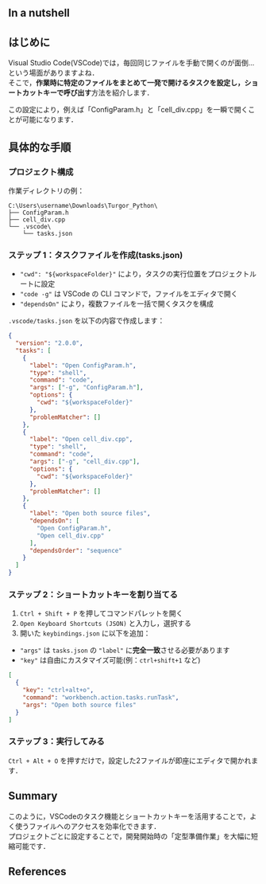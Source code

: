 

## In a nutshell





## はじめに

Visual Studio Code(VSCode)では，毎回同じファイルを手動で開くのが面倒…という場面がありますよね．  
そこで，**作業時に特定のファイルをまとめて一発で開けるタスクを設定し，ショートカットキーで呼び出す**方法を紹介します．

この設定により，例えば「ConfigParam.h」と「cell_div.cpp」を一瞬で開くことが可能になります．







## 具体的な手順
### プロジェクト構成

作業ディレクトリの例：

```
C:\Users\username\Downloads\Turgor_Python\
├── ConfigParam.h
├── cell_div.cpp
└── .vscode\
    └── tasks.json
```



### ステップ 1：タスクファイルを作成(tasks.json)


- `"cwd": "${workspaceFolder}"` により，タスクの実行位置をプロジェクトルートに設定
- `"code -g"` は VSCode の CLI コマンドで，ファイルをエディタで開く
- `"dependsOn"` により，複数ファイルを一括で開くタスクを構成

`.vscode/tasks.json` を以下の内容で作成します：



```json
{
  "version": "2.0.0",
  "tasks": [
    {
      "label": "Open ConfigParam.h",
      "type": "shell",
      "command": "code",
      "args": ["-g", "ConfigParam.h"],
      "options": {
        "cwd": "${workspaceFolder}"
      },
      "problemMatcher": []
    },
    {
      "label": "Open cell_div.cpp",
      "type": "shell",
      "command": "code",
      "args": ["-g", "cell_div.cpp"],
      "options": {
        "cwd": "${workspaceFolder}"
      },
      "problemMatcher": []
    },
    {
      "label": "Open both source files",
      "dependsOn": [
        "Open ConfigParam.h",
        "Open cell_div.cpp"
      ],
      "dependsOrder": "sequence"
    }
  ]
}
```





### ステップ 2：ショートカットキーを割り当てる

1. `Ctrl + Shift + P` を押してコマンドパレットを開く  
2. `Open Keyboard Shortcuts (JSON)` と入力し，選択する  
3. 開いた `keybindings.json` に以下を追加：


- `"args"` は `tasks.json` の `"label"` に**完全一致**させる必要があります
- `"key"` は自由にカスタマイズ可能(例：`ctrl+shift+1` など)


```json
[
  {
    "key": "ctrl+alt+o",
    "command": "workbench.action.tasks.runTask",
    "args": "Open both source files"
  }
]
```





### ステップ 3：実行してみる

`Ctrl + Alt + O` を押すだけで，設定した2ファイルが即座にエディタで開かれます．



## Summary

このように，VSCodeのタスク機能とショートカットキーを活用することで，よく使うファイルへのアクセスを効率化できます．  
プロジェクトごとに設定することで，開発開始時の「定型準備作業」を大幅に短縮可能です．


## References

